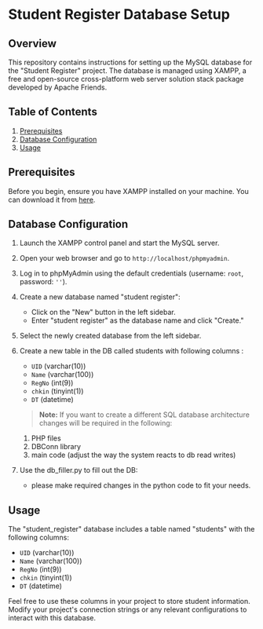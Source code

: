# Student Register Database Setup

## Overview

This repository contains instructions for setting up the MySQL database for the "Student Register" project. The database is managed using XAMPP, a free and open-source cross-platform web server solution stack package developed by Apache Friends.

## Table of Contents

1. [Prerequisites](#prerequisites)
2. [Database Configuration](#database-configuration)
3. [Usage](#usage)

## Prerequisites

Before you begin, ensure you have XAMPP installed on your machine. You can download it from [here](https://www.apachefriends.org/index.html).

## Database Configuration

1. Launch the XAMPP control panel and start the MySQL server.

2. Open your web browser and go to `http://localhost/phpmyadmin`.

3. Log in to phpMyAdmin using the default credentials (username: `root`, password: `''`).

4. Create a new database named "student register":

   - Click on the "New" button in the left sidebar.
   - Enter "student register" as the database name and click "Create."

5. Select the newly created database from the left sidebar.

6. Create a new table in the DB called students with following columns :
    - `UID` (varchar(10))
    - `Name` (varchar(100))
    - `RegNo` (int(9))
    - `chkin` (tinyint(1))
    - `DT` (datetime)
    > **Note:** If you want to create a different SQL database architecture changes will be required in the following:
    1. PHP files
    2. DBConn library
    3. main code (adjust the way the system reacts to db read writes)

7. Use the db_filler.py to fill out the DB:
    - please make required changes in the python code to fit your needs.

## Usage

The "student_register" database includes a table named "students" with the following columns:

- `UID` (varchar(10))
- `Name` (varchar(100))
- `RegNo` (int(9))
- `chkin` (tinyint(1))
- `DT` (datetime)

Feel free to use these columns in your project to store student information. Modify your project's connection strings or any relevant configurations to interact with this database.
